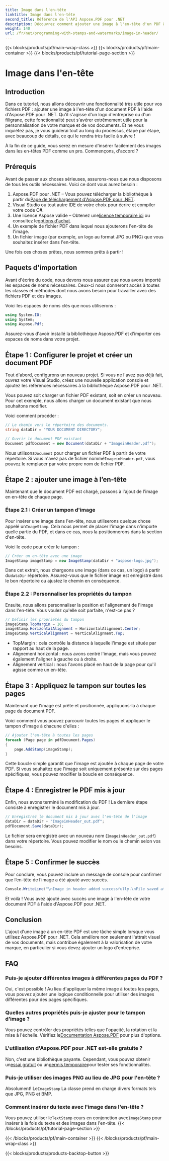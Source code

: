 ```yaml
---
title: Image dans l'en-tête
linktitle: Image dans l'en-tête
second_title: Référence de l'API Aspose.PDF pour .NET
description: Découvrez comment ajouter une image à l'en-tête d'un PDF à l'aide d'Aspose.PDF pour .NET dans ce didacticiel étape par étape.
weight: 140
url: /fr/net/programming-with-stamps-and-watermarks/image-in-header/
---
```


{{< blocks/products/pf/main-wrap-class >}}
{{< blocks/products/pf/main-container >}}
{{< blocks/products/pf/tutorial-page-section >}}

# Image dans l'en-tête

## Introduction

Dans ce tutoriel, nous allons découvrir une fonctionnalité très utile pour vos fichiers PDF : ajouter une image à l'en-tête d'un document PDF à l'aide d'Aspose.PDF pour .NET. Qu'il s'agisse d'un logo d'entreprise ou d'un filigrane, cette fonctionnalité peut s'avérer extrêmement utile pour la personnalisation de votre marque et de vos documents. Et ne vous inquiétez pas, je vous guiderai tout au long du processus, étape par étape, avec beaucoup de détails, ce qui le rendra très facile à suivre !

À la fin de ce guide, vous serez en mesure d'insérer facilement des images dans les en-têtes PDF comme un pro. Commençons, d'accord ?

## Prérequis

Avant de passer aux choses sérieuses, assurons-nous que nous disposons de tous les outils nécessaires. Voici ce dont vous aurez besoin :

1.  Aspose.PDF pour .NET – Vous pouvez télécharger la bibliothèque à partir du[Page de téléchargement d'Aspose.PDF pour .NET](https://releases.aspose.com/pdf/net/).
2. Visual Studio ou tout autre IDE de votre choix pour écrire et compiler votre code C#.
3.  Une licence Aspose valide – Obtenez une[licence temporaire ici](https://purchase.aspose.com/temporary-license/) ou consultez le[options d'achat](https://purchase.aspose.com/buy).
4. Un exemple de fichier PDF dans lequel nous ajouterons l'en-tête de l'image.
5. Un fichier image (par exemple, un logo au format JPG ou PNG) que vous souhaitez insérer dans l'en-tête.

Une fois ces choses prêtes, nous sommes prêts à partir !

## Paquets d'importation

Avant d'écrire du code, nous devons nous assurer que nous avons importé les espaces de noms nécessaires. Ceux-ci nous donneront accès à toutes les classes et méthodes dont nous avons besoin pour travailler avec des fichiers PDF et des images.

Voici les espaces de noms clés que nous utiliserons :

```csharp
using System.IO;
using System;
using Aspose.Pdf;
```

Assurez-vous d'avoir installé la bibliothèque Aspose.PDF et d'importer ces espaces de noms dans votre projet.

## Étape 1 : Configurer le projet et créer un document PDF

Tout d'abord, configurons un nouveau projet. Si vous ne l'avez pas déjà fait, ouvrez votre Visual Studio, créez une nouvelle application console et ajoutez les références nécessaires à la bibliothèque Aspose.PDF pour .NET.

Vous pouvez soit charger un fichier PDF existant, soit en créer un nouveau. Pour cet exemple, nous allons charger un document existant que nous souhaitons modifier.

Voici comment procéder :

```csharp
// Le chemin vers le répertoire des documents.
string dataDir = "YOUR DOCUMENT DIRECTORY";

// Ouvrir le document PDF existant
Document pdfDocument = new Document(dataDir + "ImageinHeader.pdf");
```

 Nous utilisons`Document` pour charger un fichier PDF à partir de votre répertoire. Si vous n'avez pas de fichier nommé`ImageinHeader.pdf`, vous pouvez le remplacer par votre propre nom de fichier PDF.

## Étape 2 : ajouter une image à l’en-tête

Maintenant que le document PDF est chargé, passons à l'ajout de l'image en en-tête de chaque page.

### Étape 2.1 : Créer un tampon d'image
 Pour insérer une image dans l'en-tête, nous utiliserons quelque chose appelé un`ImageStamp`. Cela nous permet de placer l'image dans n'importe quelle partie du PDF, et dans ce cas, nous la positionnerons dans la section d'en-tête.

Voici le code pour créer le tampon :

```csharp
// Créer un en-tête avec une image
ImageStamp imageStamp = new ImageStamp(dataDir + "aspose-logo.jpg");
```

 Dans cet extrait, nous chargeons une image (dans ce cas, un logo) à partir du`dataDir` répertoire. Assurez-vous que le fichier image est enregistré dans le bon répertoire ou ajustez le chemin en conséquence.

### Étape 2.2 : Personnaliser les propriétés du tampon
Ensuite, nous allons personnaliser la position et l'alignement de l'image dans l'en-tête. Vous voulez qu'elle soit parfaite, n'est-ce pas ?

```csharp
// Définir les propriétés du tampon
imageStamp.TopMargin = 10;
imageStamp.HorizontalAlignment = HorizontalAlignment.Center;
imageStamp.VerticalAlignment = VerticalAlignment.Top;
```

- TopMargin : cela contrôle la distance à laquelle l'image est située par rapport au haut de la page.
- Alignement horizontal : nous avons centré l'image, mais vous pouvez également l'aligner à gauche ou à droite.
- Alignement vertical : nous l'avons placé en haut de la page pour qu'il agisse comme un en-tête.

## Étape 3 : Appliquez le tampon sur toutes les pages

Maintenant que l'image est prête et positionnée, appliquons-la à chaque page du document PDF.

Voici comment vous pouvez parcourir toutes les pages et appliquer le tampon d'image à chacune d'elles :

```csharp
// Ajouter l'en-tête à toutes les pages
foreach (Page page in pdfDocument.Pages)
{
    page.AddStamp(imageStamp);
}
```

Cette boucle simple garantit que l'image est ajoutée à chaque page de votre PDF. Si vous souhaitez que l'image soit uniquement présente sur des pages spécifiques, vous pouvez modifier la boucle en conséquence.

## Étape 4 : Enregistrer le PDF mis à jour

Enfin, nous avons terminé la modification du PDF ! La dernière étape consiste à enregistrer le document mis à jour.

```csharp
// Enregistrez le document mis à jour avec l'en-tête de l'image
dataDir = dataDir + "ImageinHeader_out.pdf";
pdfDocument.Save(dataDir);
```

Le fichier sera enregistré avec un nouveau nom (`ImageinHeader_out.pdf`) dans votre répertoire. Vous pouvez modifier le nom ou le chemin selon vos besoins.

## Étape 5 : Confirmer le succès

Pour conclure, vous pouvez inclure un message de console pour confirmer que l’en-tête de l’image a été ajouté avec succès.

```csharp
Console.WriteLine("\nImage in header added successfully.\nFile saved at " + dataDir);
```

Et voilà ! Vous avez ajouté avec succès une image à l'en-tête de votre document PDF à l'aide d'Aspose.PDF pour .NET.

## Conclusion

L'ajout d'une image à un en-tête PDF est une tâche simple lorsque vous utilisez Aspose.PDF pour .NET. Cela améliore non seulement l'attrait visuel de vos documents, mais contribue également à la valorisation de votre marque, en particulier si vous devez ajouter un logo d'entreprise.

## FAQ

### Puis-je ajouter différentes images à différentes pages du PDF ?
Oui, c'est possible ! Au lieu d'appliquer la même image à toutes les pages, vous pouvez ajouter une logique conditionnelle pour utiliser des images différentes pour des pages spécifiques.

### Quelles autres propriétés puis-je ajuster pour le tampon d’image ?
 Vous pouvez contrôler des propriétés telles que l'opacité, la rotation et la mise à l'échelle. Vérifiez le[Documentation Aspose.PDF](https://reference.aspose.com/pdf/net/) pour plus d'options.

### L'utilisation d'Aspose.PDF pour .NET est-elle gratuite ?
 Non, c'est une bibliothèque payante. Cependant, vous pouvez obtenir un[essai gratuit](https://releases.aspose.com/) ou un[permis temporaire](https://purchase.aspose.com/temporary-license/)pour tester ses fonctionnalités.

### Puis-je utiliser des images PNG au lieu de JPG pour l'en-tête ?
 Absolument! Le`ImageStamp` La classe prend en charge divers formats tels que JPG, PNG et BMP.

### Comment insérer du texte avec l'image dans l'en-tête ?
 Vous pouvez utiliser le`TextStamp` cours en conjonction avec`ImageStamp` pour insérer à la fois du texte et des images dans l'en-tête.
{{< /blocks/products/pf/tutorial-page-section >}}

{{< /blocks/products/pf/main-container >}}
{{< /blocks/products/pf/main-wrap-class >}}

{{< blocks/products/products-backtop-button >}}
